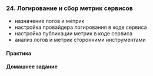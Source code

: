 ### 24. Логирование и сбор метрик сервисов
- назначение логов и метрик
- настройка провайдера логирования в коде сервиса
- настройка публикации метрик в коде сервиса
- анализ логов и метрик сторонними инструментами

#### Практика

#### Домашнее задание
